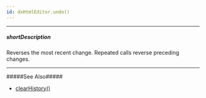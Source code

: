 ```yaml
---
id: dxHtmlEditor.undo()
---
```

---
##### shortDescription
Reverses the most recent change. Repeated calls reverse preceding changes.

---
#####See Also#####
- [clearHistory()](/api-reference/10%20UI%20Components/dxHtmlEditor/3%20Methods/clearHistory().md '/Documentation/ApiReference/UI_Components/dxHtmlEditor/Methods/#clearHistory')